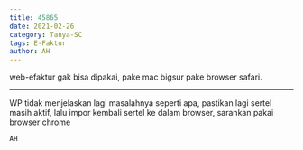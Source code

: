 ```yaml
---
title: 45865
date: 2021-02-26
category: Tanya-SC
tags: E-Faktur
author: AH
---
```


web-efaktur gak bisa dipakai, pake mac bigsur pake browser safari.

---

WP tidak menjelaskan lagi masalahnya seperti apa, pastikan lagi sertel masih aktif, lalu impor kembali sertel ke dalam browser, sarankan pakai browser chrome

`AH`
